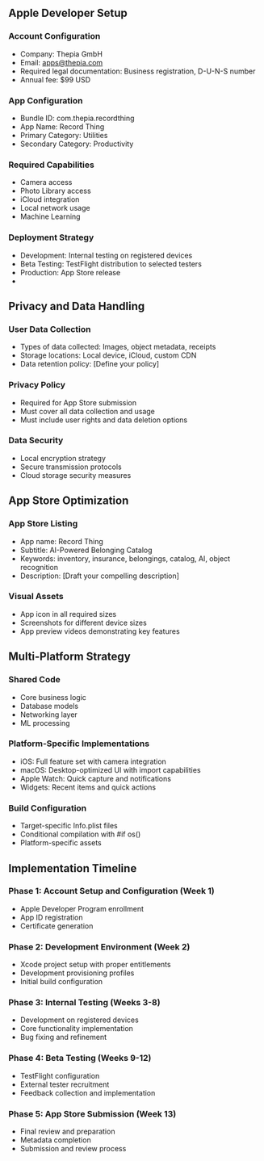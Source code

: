 ## Apple Developer Setup

### Account Configuration
- Company: Thepia GmbH
- Email: apps@thepia.com
- Required legal documentation: Business registration, D-U-N-S number
- Annual fee: $99 USD

### App Configuration
- Bundle ID: com.thepia.recordthing
- App Name: Record Thing
- Primary Category: Utilities
- Secondary Category: Productivity

### Required Capabilities
- Camera access
- Photo Library access
- iCloud integration
- Local network usage
- Machine Learning

### Deployment Strategy
- Development: Internal testing on registered devices
- Beta Testing: TestFlight distribution to selected testers
- Production: App Store release
- 


## Privacy and Data Handling

### User Data Collection
- Types of data collected: Images, object metadata, receipts
- Storage locations: Local device, iCloud, custom CDN
- Data retention policy: [Define your policy]

### Privacy Policy
- Required for App Store submission
- Must cover all data collection and usage
- Must include user rights and data deletion options

### Data Security
- Local encryption strategy
- Secure transmission protocols
- Cloud storage security measures


## App Store Optimization

### App Store Listing
- App name: Record Thing
- Subtitle: AI-Powered Belonging Catalog
- Keywords: inventory, insurance, belongings, catalog, AI, object recognition
- Description: [Draft your compelling description]

### Visual Assets
- App icon in all required sizes
- Screenshots for different device sizes
- App preview videos demonstrating key features


## Multi-Platform Strategy

### Shared Code
- Core business logic
- Database models
- Networking layer
- ML processing

### Platform-Specific Implementations
- iOS: Full feature set with camera integration
- macOS: Desktop-optimized UI with import capabilities
- Apple Watch: Quick capture and notifications
- Widgets: Recent items and quick actions

### Build Configuration
- Target-specific Info.plist files
- Conditional compilation with #if os()
- Platform-specific assets


## Implementation Timeline

### Phase 1: Account Setup and Configuration (Week 1)
- Apple Developer Program enrollment
- App ID registration
- Certificate generation

### Phase 2: Development Environment (Week 2)
- Xcode project setup with proper entitlements
- Development provisioning profiles
- Initial build configuration

### Phase 3: Internal Testing (Weeks 3-8)
- Development on registered devices
- Core functionality implementation
- Bug fixing and refinement

### Phase 4: Beta Testing (Weeks 9-12)
- TestFlight configuration
- External tester recruitment
- Feedback collection and implementation

### Phase 5: App Store Submission (Week 13)
- Final review and preparation
- Metadata completion
- Submission and review process


